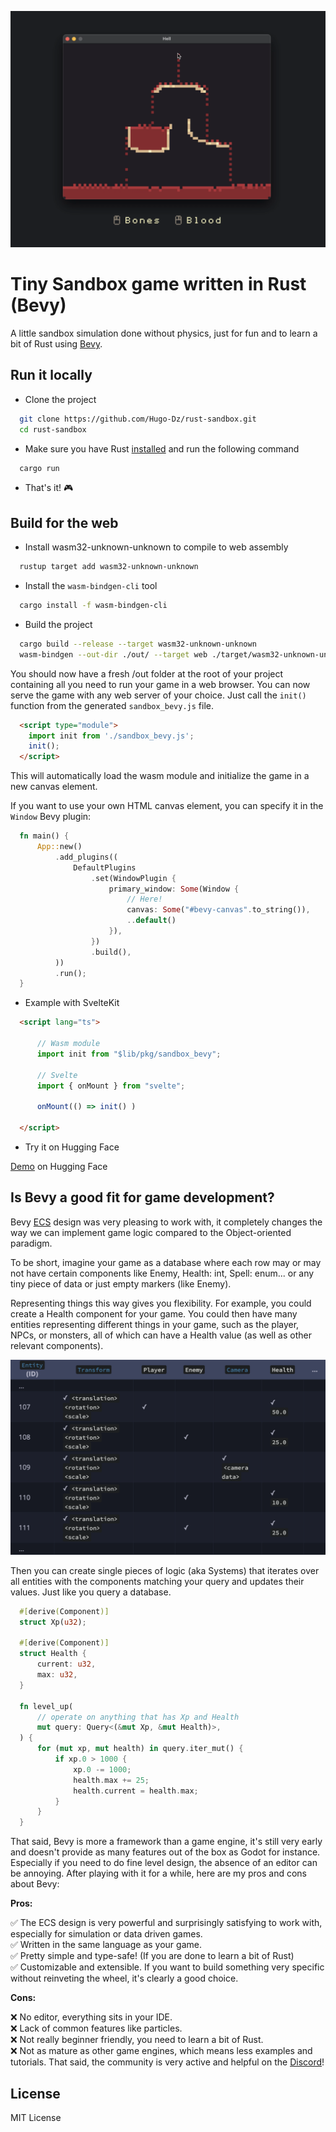 <p align="center"><img src="screenshots/thumbnail.png"/></p>

# Tiny Sandbox game written in Rust (Bevy)

A little sandbox simulation done without physics, just for fun and to learn a bit of Rust using [Bevy](https://bevyengine.org/).

## Run it locally

- Clone the project

```bash
  git clone https://github.com/Hugo-Dz/rust-sandbox.git
  cd rust-sandbox
```

- Make sure you have Rust [installed](https://www.rust-lang.org/tools/install) and run the following command

```bash
  cargo run
```

- That's it! 🎮

## Build for the web

- Install wasm32-unknown-unknown to compile to web assembly

```bash
  rustup target add wasm32-unknown-unknown
```

- Install the `wasm-bindgen-cli` tool

```bash
  cargo install -f wasm-bindgen-cli
```

- Build the project

```bash
  cargo build --release --target wasm32-unknown-unknown
  wasm-bindgen --out-dir ./out/ --target web ./target/wasm32-unknown-unknown/release/sandbox_bevy.wasm
```

You should now have a fresh /out folder at the root of your project containing all you need to run your game in a web browser. You can now serve the game with any web server of your choice. Just call the `init()` function from the generated `sandbox_bevy.js` file.

```html
  <script type="module">
    import init from './sandbox_bevy.js';
    init();
  </script>
```

This will automatically load the wasm module and initialize the game in a new canvas element.

If you want to use your own HTML canvas element, you can specify it in the `Window` Bevy plugin:
  
```rust
  fn main() {
      App::new()
          .add_plugins((
              DefaultPlugins
                  .set(WindowPlugin {
                      primary_window: Some(Window {
                          // Here!
                          canvas: Some("#bevy-canvas".to_string()),
                          ..default()
                      }),
                  })
                  .build(),
          ))
          .run();
  }
```

- Example with SvelteKit

```html
  <script lang="ts">

      // Wasm module
      import init from "$lib/pkg/sandbox_bevy";

      // Svelte
      import { onMount } from "svelte";

      onMount(() => init() )

  </script>
```

- Try it on Hugging Face

[Demo](https://huggingface.co/spaces/HugoDzz/rust-sandbox) on Hugging Face

## Is Bevy a good fit for game development?

Bevy [ECS](https://bevy-cheatbook.github.io/programming/intro-data.html) design was very pleasing to work with, it completely changes the way we can implement game logic compared to the Object-oriented paradigm.

To be short, imagine your game as a database where each row may or may not have certain components like Enemy, Health: int, Spell: enum... or any tiny piece of data or just empty markers (like Enemy).

Representing things this way gives you flexibility. For example, you could create a Health component for your game.
You could then have many entities representing different things in your game, such as the player, NPCs, or monsters, all of which can have a Health value (as well as other relevant components).

<p align="center"><img src="screenshots/data.png"/></p>

Then you can create single pieces of logic (aka Systems) that iterates over all entities with the components matching your query and updates their values. Just like you query a database.

```rust
  #[derive(Component)]
  struct Xp(u32);

  #[derive(Component)]
  struct Health {
      current: u32,
      max: u32,
  }

  fn level_up(
      // operate on anything that has Xp and Health
      mut query: Query<(&mut Xp, &mut Health)>,
  ) {
      for (mut xp, mut health) in query.iter_mut() {
          if xp.0 > 1000 {
              xp.0 -= 1000;
              health.max += 25;
              health.current = health.max;
          }
      }
  }
```

That said, Bevy is more a framework than a game engine, it's still very early and doesn't provide as many features out of the box as Godot for instance. Especially if you need to do fine level design, the absence of an editor can be annoying.
After playing with it for a while, here are my pros and cons about Bevy:

**Pros:**

✅ The ECS design is very powerful and surprisingly satisfying to work with, especially for simulation or data driven games.  
✅ Written in the same language as your game.  
✅ Pretty simple and type-safe! (If you are done to learn a bit of Rust)  
✅ Customizable and extensible. If you want to build something very specific without reinveting the wheel, it's clearly a good choice.  


**Cons:**

❌ No editor, everything sits in your IDE.  
❌ Lack of common features like particles.  
❌ Not really beginner friendly, you need to learn a bit of Rust.  
❌ Not as mature as other game engines, which means less examples and tutorials. That said, the community is very active and helpful on the [Discord](https://discord.gg/bevy)!

## License

MIT License